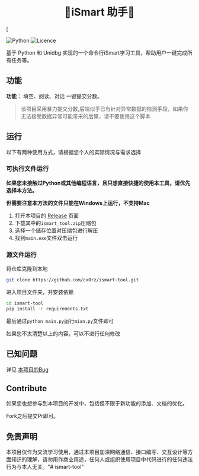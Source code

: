 <h1 align="center">🌿iSmart 助手🌿</h1>[

![Python](https://img.shields.io/badge/python-3670A0?logo=python&logoColor=ffdd54&style=for-the-badge)
![Licence](https://img.shields.io/github/license/cxOrz/chaoxing-sign-cli?style=for-the-badge)

基于 Python 和 Unidbg 实现的一个命令行iSmart学习工具，帮助用户一键完成所有任务等。


## 功能

**功能**： 填空、阅读、对话 一键提交分数。


> 该项目采用暴力提交分数,后端似乎已有针对异常数据的检测手段，如果你无法接受数据异常可能带来的后果，请不要使用这个脚本


## 运行

以下有两种使用方式，请根据您个人的实际情况与需求选择

### 可执行文件运行

**如果您未接触过Python或其他编程语言，且只想直接快捷的使用本工具，请优先选择本方法。**

**但需要注意本方法的文件只能在Windows上运行，不支持Mac**

1. 打开本项目的 [Release](https://github.com/liuyunfz/chaoxing_tool/releases/latest) 页面
2. 下载其中的`ismart_tool.zip`压缩包
3. 选择一个储存位置对压缩包进行解压
4. 找到`main.exe`文件双击运行

### 源文件运行

将仓库克隆到本地

```bash
git clone https://github.com/cxOrz/ismart-tool.git
```

进入项目文件夹，并安装依赖

```bash
cd ismart-tool
pip install -r requirements.txt
```

最后通过`python main.py`运行`mian.py`文件即可


如果您不太清楚以上的内容，可以不进行任何修改

## 已知问题

详见 [本项目的Bug](https://github.com/liuyunfz/chaoxing_tool/labels/bug)

## Contribute

如果您也想参与到本项目的开发中，包括但不限于新功能的添加、文档的优化。

Fork之后提交Pr即可。

## 免责声明

本项目仅作为交流学习使用，通过本项目加深网络通信、接口编写、交互设计等方面知识的理解，请勿用作商业用途，任何人或组织使用项目中代码进行的任何违法行为与本人无关。"# ismart-tool" 
